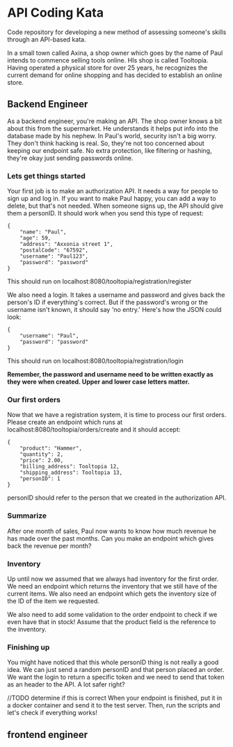 # API Coding Kata
Code repository for developing a new method of assessing someone's skills through an API-based kata.

In a small town called Axina, a shop owner which goes by the name of Paul intends to commence selling tools online. HIs shop is called Tooltopia. Having operated a physical store for over 25 years, he recognizes the current demand for online shopping and has decided to establish an online store.

## Backend Engineer
As a backend engineer, you're making an API. The shop owner knows a bit about this from the supermarket. He understands it helps put info into the database made by his nephew. In Paul's world, security isn't a big worry. They don't think hacking is real. So, they're not too concerned about keeping our endpoint safe. No extra protection, like filtering or hashing, they're okay just sending passwords online.

### Lets get things started
Your first job is to make an authorization API. It needs a way for people to sign up and log in. If you want to make Paul happy, you can add a way to delete, but that's not needed. When someone signs up, the API should give them a personID. It should work when you send this type of request:

    {
        "name": "Paul",
        "age": 59,
        "address": "Axxonia street 1",
        "postalCode": "67592",
        "username": "Paul123",
        "password": "password"
    }
This should run on localhost:8080/tooltopia/registration/register

We also need a login. It takes a username and password and gives back the person's ID if everything's correct. But if the password's wrong or the username isn't known, it should say 'no entry.' Here's how the JSON could look:

    {
        "username": "Paul",
        "password": "password"
    }
This should run on localhost:8080/tooltopia/registration/login

**Remember, the password and username need to be written exactly as they were when created. Upper and lower case letters matter.**

### Our first orders
Now that we have a registration system, it is time to process our first orders. Please create an endpoint which runs at localhost:8080/tooltopia/orders/create and it should accept:

    {
        "product": "Hammer",
        "quantity": 2,
        "price": 2.00,
        "billing_address": Tooltopia 12,
        "shipping_address": Tooltopia 13,
        "personID": 1
    }

personID should refer to the person that we created in the authorization API.

### Summarize
After one month of sales, Paul now wants to know how much revenue he has made over the past months. Can you make an endpoint which gives back the revenue per month?

### Inventory
Up until now we assumed that we always had inventory for the first order. We need an endpoint which returns the inventory that we still have of the current items. We also need an endpoint which gets the inventory size of the ID of the item we requested.

We also need to add some validation to the order endpoint to check if we even have that in stock! Assume that the product field is the reference to the inventory.


### Finishing up
You might have noticed that this whole personID thing is not really a good idea. We can just send a random personID and that person placed an order. We want the login to return a specific token and we need to send that token as an header to the API. A lot safer right?

//TODO determine if this is correct
When your endpoint is finished, put it in a docker container and send it to the test server. Then, run the scripts and let's check if everything works!

## frontend engineer